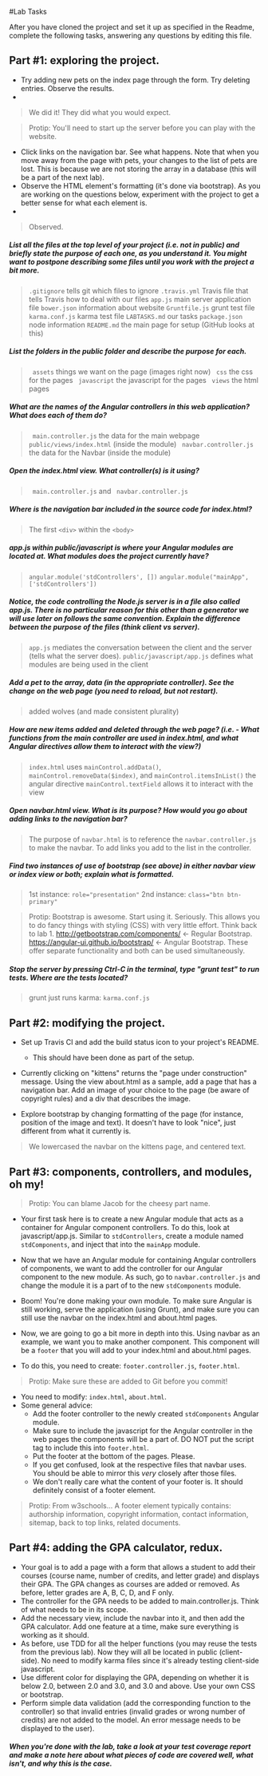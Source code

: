 #Lab Tasks

After you have cloned the project and set it up as specified in the Readme, complete the following tasks, answering any
questions by editing this file. 

## Part #1: exploring the project.

- Try adding new pets on the index page through the form. Try deleting entries. Observe the results.
- 
>We did it! They did what you would expect.

> Protip: You'll need to start up the server before you can play with the website.

- Click links on the navigation bar. See what happens. Note that when you move away from the page with pets, your changes to the list of pets are lost. This is because we are not storing the array in a database (this will be a part of the next lab). 
- Observe the HTML element's formatting (it's done via bootstrap). As you are working on the questions below, experiment with the project to get a better sense for what each element is. 
- 
>Observed.

##### List all the files at the top level of your project (i.e. not in public) and briefly state the purpose of each one, as you understand it. You might want to postpone describing some files until you work with the project a bit more. 
>``` .gitignore ``` tells git which files to ignore
>``` .travis.yml ``` Travis file that tells Travis how to deal with our files
>``` app.js ``` main server application file
>``` bower.json ``` information about website
>``` Gruntfile.js ``` grunt test file
>``` karma.conf.js ``` karma test file
>``` LABTASKS.md ``` our tasks
>``` package.json ``` node information
>``` README.md ``` the main page for setup (GitHub looks at this)
##### List the folders in the public folder and describe the purpose for each.
>``` assets``` things we want on the page (images right now)
>``` css``` the css for the pages
>``` javascript``` the javascript for the pages
>``` views``` the html pages
##### What are the names of the Angular controllers in this web application? What does each of them do?
>``` main.controller.js```  the data for the main webpage ```public/views/index.html``` (inside the module)
>``` navbar.controller.js``` the data for the Navbar (inside the module)
##### Open the index.html view. What controller(s) is it using? 
>``` main.controller.js``` and ``` navbar.controller.js```
##### Where is the navigation bar included in the source code for index.html? 
> The first ```<div>``` within the ```<body>```
##### app.js within public/javascript is where your Angular modules are located at. What modules does the project currently have?
>```angular.module('stdControllers', [])```
>```angular.module("mainApp", ['stdControllers'])```
##### Notice, the code controlling the Node.js server is in a file also called app.js. There is no particular reason for this other than a generator we will use later on follows the same convention. Explain the difference between the purpose of the files (think client vs server).
>```app.js``` mediates the conversation between the client and the server (tells what the server does).
>```public/javascript/app.js``` defines what modules are being used in the client
##### Add a pet to the array, data (in the appropriate controller). See the change on the web page (you need to reload, but not restart). 
>added wolves (and made consistent plurality)
##### How are new items added and deleted through the web page? (i.e. - What functions from the main controller are used in index.html, and what Angular directives allow them to interact with the view?)
>```index.html``` uses ```mainControl.addData()```, ```mainControl.removeData($index)```, and ```mainControl.itemsInList()```
> the angular directive ```mainControl.textField``` allows it to interact with the view
##### Open navbar.html view. What is its purpose? How would you go about adding links to the navigation bar? 
> The purpose of ```navbar.html``` is to reference the ```navbar.controller.js``` to make the navbar. To add links you add to the list in the controller.
##### Find two instances of use of bootstrap (see above) in either navbar view or index view or both; explain what is formatted. 
> 1st instance: ```role="presentation"```
> 2nd instance: ```class="btn btn-primary"```

>Protip: Bootstrap is awesome. Start using it. Seriously. This allows you to do fancy things with styling (CSS) with very little effort. Think back to lab 1. http://getbootstrap.com/components/ <- Regular Bootstrap. https://angular-ui.github.io/bootstrap/ <- Angular Bootstrap. These offer separate functionality and both can be used simultaneously.

##### Stop the server by pressing Ctrl-C in the terminal, type "grunt test" to run tests. Where are the tests located?
>grunt just runs karma: ```karma.conf.js```

## Part #2: modifying the project.

- Set up Travis CI and add the build status icon to your project's README.
  - This should have been done as part of the setup.

- Currently clicking on "kittens" returns the "page under construction" message. Using the view about.html as a sample, add a page that has a navigation bar. Add an image of your choice to the page (be aware of copyright rules) and a div that describes the image. 
- Explore bootstrap by changing formatting of the page (for instance, position of the image and text). It doesn't have to look "nice", just different from what it currently is. 
>We lowercased the navbar on the kittens page, and centered text.
## Part #3: components, controllers, and modules, oh my!

>Protip: You can blame Jacob for the cheesy part name.

- Your first task here is to create a new Angular module that acts as a container for Angular component controllers. To do this, look at javascript/app.js. Similar to `stdControllers`, create a module named `stdComponents`, and inject that into the `mainApp` module.
- Now that we have an Angular module for containing Angular controllers of components, we want to add the controller for our Angular component to the new module. As such, go to `navbar.controller.js` and change the module it is a part of to the new `stdComponents` module.
- Boom! You're done making your own module. To make sure Angular is still working, serve the application (using Grunt), and make sure you can still use the navbar on the index.html and about.html pages.

- Now, we are going to go a bit more in depth into this. Using navbar as an example, we want you to make another component. This component will be a `footer` that you will add to your index.html and about.html pages.
- To do this, you need to create: `footer.controller.js`, `footer.html`.

>Protip: Make sure these are added to Git before you commit!

- You need to modify: `index.html`, `about.html`.
- Some general advice:
  - Add the footer controller to the newly created `stdComponents` Angular module.
  - Make sure to include the javascript for the Angular controller in the web pages the components will be a part of. DO NOT put the script tag to include this into `footer.html`.
  - Put the footer at the bottom of the pages. Please.
  - If you get confused, look at the respective files that navbar uses. You should be able to mirror this _very_ closely after those files.
  - We don't really care what the content of your footer is. It should definitely consist of a footer element.

>Protip: From w3schools... A footer element typically contains: authorship information, copyright information, contact information, sitemap, back to top links, related documents.


## Part #4: adding the GPA calculator, redux.
- Your goal is to add a page with a form that allows a student to add their courses (course name, number of credits, and letter grade) and displays their GPA. The GPA changes as courses are added or removed. As before, letter grades are A, B, C, D, and F only. 
- The controller for the GPA needs to be added to main.controller.js. Think of what needs to be in its scope. 
- Add the necessary view, include the navbar into it, and then add the GPA calculator. Add one feature at a time, make sure everything is working as it should. 
- As before, use TDD for all the helper functions (you may reuse the tests from the previous lab). Now they will all be located in public (client-side). No need to modify karma files since it's already testing client-side javascript. 
- Use different color for displaying the GPA, depending on whether it is below 2.0, between 2.0 and 3.0, and 3.0 and above. Use your own CSS or bootstrap. 
- Perform simple data validation (add the corresponding function to the controller) so that invalid entries (invalid grades or wrong number of credits) are not added to the model. An error message needs to be displayed to the user). 

##### When you're done with the lab, take a look at your test coverage report and make a note here about what pieces of code are covered well, what isn't, and why this is the case.


